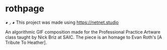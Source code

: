 # rothpage
◕ ◞ ◕ This project was made using https://netnet.studio

An algorithmic GIF composition made for the Professional Practice Artware class taught by Nick Briz at SAIC. The piece is an homage to Evan Roth's [A Tribute To Heather].

